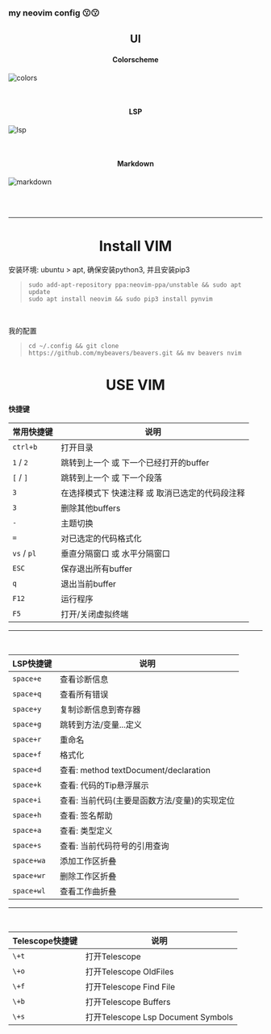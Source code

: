 ### my neovim config   😗😗



<h2 align="center"> UI </h2>

<h4 align = 'center'> Colorscheme </h4>

![colors](https://gitee.com/liaoqiao123/file_code/raw/master/images/b.png)

<br> 


<h4 align = 'center'> LSP </h4>


![lsp](https://gitee.com/liaoqiao123/file_code/raw/master/images/a.png)

<br> 


<h4 align = 'center'> Markdown </h4>

![markdown](https://gitee.com/liaoqiao123/file_code/raw/master/images/c.png)


<br><br><hr>



<h1 align="center"> Install VIM </h1>

安装环境: ubuntu > apt, 确保安装python3, 并且安装pip3  
> `sudo add-apt-repository ppa:neovim-ppa/unstable && sudo apt update`  
> `sudo apt install neovim && sudo pip3 install pynvim`

<br> 

我的配置  
> `cd ~/.config && git clone https://github.com/mybeavers/beavers.git && mv beavers nvim`



<h1 align="center"> USE VIM </h1>




#### 快捷键

|**常用快捷键** |说明   |
|---        |---    |
|`ctrl+b`   |打开目录|
|`1` / `2`  |跳转到上一个 或 下一个已经打开的buffer|
|`[` / `]`  |跳转到上一个 或 下一个段落|
|`3`        |在选择模式下 快速注释 或 取消已选定的代码段注释|
|`3`        |删除其他buffers|
|`-`        |主题切换|
|`=`        |对已选定的代码格式化|
|`vs` / `pl`|垂直分隔窗口 或 水平分隔窗口|
|`ESC`      |保存退出所有buffer|
|`q`        |退出当前buffer|
|`F12`      |运行程序|
|`F5`       | 打开/关闭虚拟终端|

<hr><br>


|**LSP快捷键**  |说明|
|---        |---    |
|`space+e`  |查看诊断信息|
|`space+q`  |查看所有错误|
|`space+y`  |复制诊断信息到寄存器|
|`space+g`  |跳转到方法/变量...定义|
|`space+r`  |重命名|
|`space+f`  |格式化|
|`space+d`  |查看: method textDocument/declaration|
|`space+k`  |查看: 代码的Tip悬浮展示|
|`space+i`  |查看: 当前代码(主要是函数方法/变量)的实现定位|
|`space+h`  |查看: 签名帮助|
|`space+a`  |查看: 类型定义|
|`space+s`  |查看: 当前代码符号的引用查询|
|`space+wa` |添加工作区折叠|
|`space+wr` |删除工作区折叠|
|`space+wl` |查看工作曲折叠|

<hr><br>


|**Telescope快捷键**|说明   |
|---            |---    |
|`\+t`|打开Telescope|
|`\+o`|打开Telescope OldFiles|
|`\+f`|打开Telescope Find File|
|`\+b`|打开Telescope Buffers|
|`\+s`|打开Telescope Lsp Document Symbols|
